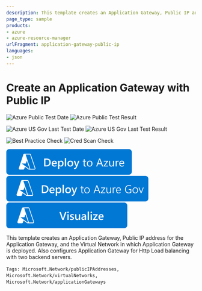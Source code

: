 ```yaml
---
description: This template creates an Application Gateway, Public IP address for the Application Gateway, and the Virtual Network in which Application Gateway is deployed. Also configures Application Gateway for Http Load balancing with Two backend servers. Note that you have to specify valid IPs for backend servers.
page_type: sample
products:
- azure
- azure-resource-manager
urlFragment: application-gateway-public-ip
languages:
- json
---
```

# Create an Application Gateway with Public IP

![Azure Public Test Date](https://azurequickstartsservice.blob.core.windows.net/badges/quickstarts/microsoft.network/application-gateway-public-ip/PublicLastTestDate.svg)
![Azure Public Test Result](https://azurequickstartsservice.blob.core.windows.net/badges/quickstarts/microsoft.network/application-gateway-public-ip/PublicDeployment.svg)

![Azure US Gov Last Test Date](https://azurequickstartsservice.blob.core.windows.net/badges/quickstarts/microsoft.network/application-gateway-public-ip/FairfaxLastTestDate.svg)
![Azure US Gov Last Test Result](https://azurequickstartsservice.blob.core.windows.net/badges/quickstarts/microsoft.network/application-gateway-public-ip/FairfaxDeployment.svg)

![Best Practice Check](https://azurequickstartsservice.blob.core.windows.net/badges/quickstarts/microsoft.network/application-gateway-public-ip/BestPracticeResult.svg)
![Cred Scan Check](https://azurequickstartsservice.blob.core.windows.net/badges/quickstarts/microsoft.network/application-gateway-public-ip/CredScanResult.svg)

[![Deploy to Azure](https://raw.githubusercontent.com/Azure/azure-quickstart-templates/master/1-CONTRIBUTION-GUIDE/images/deploytoazure.svg?sanitize=true)](https://portal.azure.com/#create/Microsoft.Template/uri/https%3A%2F%2Fraw.githubusercontent.com%2FAzure%2Fazure-quickstart-templates%2Fmaster%2Fquickstarts%2Fmicrosoft.network%2Fapplication-gateway-public-ip%2Fazuredeploy.json)
[![Deploy to Azure US Gov](https://raw.githubusercontent.com/Azure/azure-quickstart-templates/master/1-CONTRIBUTION-GUIDE/images/deploytoazuregov.svg?sanitize=true)](https://portal.azure.us/#create/Microsoft.Template/uri/https%3A%2F%2Fraw.githubusercontent.com%2FAzure%2Fazure-quickstart-templates%2Fmaster%2Fquickstarts%2Fmicrosoft.network%2Fapplication-gateway-public-ip%2Fazuredeploy.json)
[![Visualize](https://raw.githubusercontent.com/Azure/azure-quickstart-templates/master/1-CONTRIBUTION-GUIDE/images/visualizebutton.svg?sanitize=true)](http://armviz.io/#/?load=https%3A%2F%2Fraw.githubusercontent.com%2FAzure%2Fazure-quickstart-templates%2Fmaster%2Fquickstarts%2Fmicrosoft.network%2Fapplication-gateway-public-ip%2Fazuredeploy.json)

This template creates an Application Gateway, Public IP address for the Application Gateway, and the Virtual Network in which Application Gateway is deployed. Also configures Application Gateway for Http Load balancing with two backend servers.

`Tags: Microsoft.Network/publicIPAddresses, Microsoft.Network/virtualNetworks, Microsoft.Network/applicationGateways`
